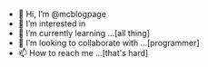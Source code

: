 - 👋 Hi, I’m @mcblogpage
- 👀 I’m interested in 
- 🌱 I’m currently learning ...[all thing]
- 💞️ I’m looking to collaborate with ...[programmer]
- 📫 How to reach me ...[that's hard]

<!---
mcblogpage/mcblogpage is a ✨ special ✨ repository because its `README.md` (this file) appears on your GitHub profile.
You can click the Preview link to take a look at your changes.
--->
